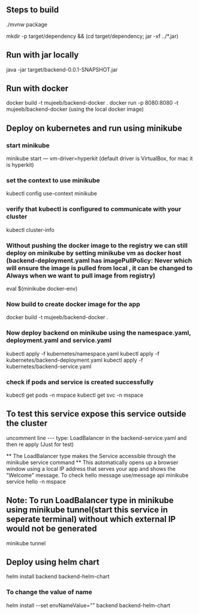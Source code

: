 ## Steps to build

./mvnw package

mkdir -p target/dependency && (cd target/dependency; jar -xf ../*.jar)

## Run with jar locally

java -jar target/backend-0.0.1-SNAPSHOT.jar

## Run with docker

docker build -t mujeeb/backend-docker .
docker run -p 8080:8080 -t mujeeb/backend-docker (using the local docker image)

## Deploy on kubernetes and run using minikube

### start minikube

minikube start — vm-driver=hyperkit (default driver is VirtualBox, for mac it is hyperkit)

### set the context to use minikube

kubectl config use-context minikube

### verify that kubectl is configured to communicate with your cluster

kubectl cluster-info

### Without pushing the docker image to the registry we can still deploy on minikube by setting minikube vm as docker host (backend-deployment.yaml has imagePullPolicy: Never which will ensure the image is pulled from local , it can be changed to Always when we want to pull image from registry)

eval $(minikube docker-env)


### Now build to create docker image for the app
docker build -t mujeeb/backend-docker .

### Now deploy backend on minikube using the namespace.yaml, deployment.yaml and service.yaml

kubectl apply -f kubernetes/namespace.yaml
kubectl apply -f kubernetes/backend-deployment.yaml
kubectl apply -f kubernetes/backend-service.yaml

### check if pods and service is created successfully

kubectl get pods -n mspace
kubectl get svc -n mspace


## To test this service expose this service outside the cluster

uncomment line --- type: LoadBalancer in the backend-service.yaml and then re apply (Just for test)

** The LoadBalancer type makes the Service accessible through the minikube service command
** This automatically opens up a browser window using a local IP address that serves your app and shows the "Welcome" message. To check hello message use/message api
minikube service hello -n mspace


## Note: To run LoadBalancer type in minikube using minikube tunnel(start this service in seperate terminal) without which external IP would not be generated
minikube tunnel

## Deploy using helm chart
helm install backend backend-helm-chart

### To change the value of name
helm install  --set envNameValue="<your value>" backend backend-helm-chart



